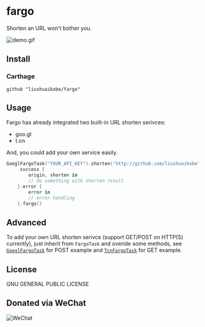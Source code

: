 # fargo

Shorten an URL won't bother you.

![demo.gif](http://7xjdjy.com1.z0.glb.clouddn.com/fargo_demo.gif)

## Install

### Carthage

    github "liushuaikobe/fargo"
    
## Usage

Fargo has already integrated two built-in URL shorten serivces:

* goo.gl
* t.cn

And, you could add your own service easily.

```swift
GooglFargoTask("YOUR_API_KEY").shorten("http://github.com/liushuaikobe")
    .success {
        origin, shorten in
        // do something with shorten result
    }.error {
        error in
        // error handling
    }.fargo()
```

## Advanced

To add your own URL shorten serivce (support GET/POST on HTTP(S) currently), just inherit from `FargoTask` and overide some methods, see [`GooglFargoTask`](https://github.com/liushuaikobe/fargo/blob/master/fargo/GooglFargoTask.swift) for POST example and [`TcnFargoTask`](https://github.com/liushuaikobe/fargo/blob/master/fargo/TcnFargoTask.swift) for GET example.

## License

GNU GENERAL PUBLIC LICENSE

## Donated via WeChat

![WeChat](http://7xjdjy.com1.z0.glb.clouddn.com/wechat_pay.JPG)


